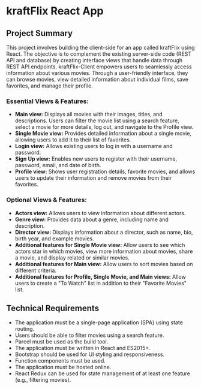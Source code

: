 # kraftFlix React App

## Project Summary

This project involves building the client-side for an app called kraftFlix using React. The objective is to complement the existing server-side code (REST API and database) by creating interface views that handle data through REST API endpoints.
kraftFlix-Client empowers users to seamlessly access information about various movies. Through a user-friendly interface, they can browse movies, view detailed information about individual films, save favorites, and manage their profile.

### Essential Views & Features:

- **Main view:** Displays all movies with their images, titles, and descriptions. Users can filter the movie list using a search feature, select a movie for more details, log out, and navigate to the Profile view.
- **Single Movie view:** Provides detailed information about a single movie, allowing users to add it to their list of favorites.
- **Login view:** Allows existing users to log in with a username and password.
- **Sign Up view:** Enables new users to register with their username, password, email, and date of birth.
- **Profile view:** Shows user registration details, favorite movies, and allows users to update their information and remove movies from their favorites.

### Optional Views & Features:

- **Actors view:** Allows users to view information about different actors.
- **Genre view:** Provides data about a genre, including name and description.
- **Director view:** Displays information about a director, such as name, bio, birth year, and example movies.
- **Additional features for Single Movie view:** Allow users to see which actors star in which movies, view more information about movies, share a movie, and display related or similar movies.
- **Additional features for Main view:** Allow users to sort movies based on different criteria.
- **Additional features for Profile, Single Movie, and Main views:** Allow users to create a "To Watch" list in addition to their "Favorite Movies" list.

## Technical Requirements

- The application must be a single-page application (SPA) using state routing.
- Users should be able to filter movies using a search feature.
- Parcel must be used as the build tool.
- The application must be written in React and ES2015+.
- Bootstrap should be used for UI styling and responsiveness.
- Function components must be used.
- The application must be hosted online.
- React Redux can be used for state management of at least one feature (e.g., filtering movies).

